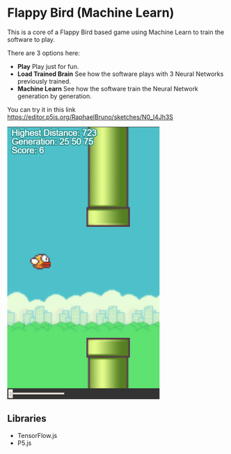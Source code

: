 # Flappy Bird (Machine Learn)
This is a core of a Flappy Bird based game using Machine Learn to train the software to play.

There are 3 options here:
* **Play**
  Play just for fun.
* **Load Trained Brain**
  See how the software plays with 3 Neural Networks previously trained.
* **Machine Learn**
  See how the software train the Neural Network generation by generation.

You can try it in this link https://editor.p5js.org/RaphaelBruno/sketches/N0_l4Jh3S

![preview](preview.png)

## Libraries
* TensorFlow.js
* P5.js
